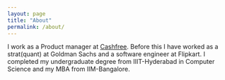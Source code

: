 ```yaml
---
layout: page
title: "About"
permalink: /about/
---
```


I work as a Product manager at [Cashfree](https://www.cashfree.com/). Before this I have worked as a strat(quant) at Goldman Sachs and a software engineer at Flipkart. I completed my undergraduate degree from IIIT-Hyderabad in Computer Science and my MBA from IIM-Bangalore. 



